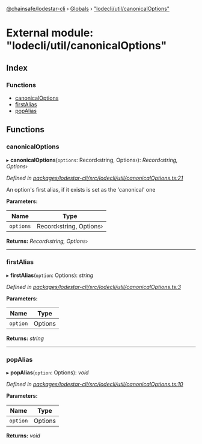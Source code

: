 [@chainsafe/lodestar-cli](../README.md) › [Globals](../globals.md) › ["lodecli/util/canonicalOptions"](_lodecli_util_canonicaloptions_.md)

# External module: "lodecli/util/canonicalOptions"

## Index

### Functions

* [canonicalOptions](_lodecli_util_canonicaloptions_.md#canonicaloptions)
* [firstAlias](_lodecli_util_canonicaloptions_.md#firstalias)
* [popAlias](_lodecli_util_canonicaloptions_.md#popalias)

## Functions

###  canonicalOptions

▸ **canonicalOptions**(`options`: Record‹string, Options›): *Record‹string, Options›*

*Defined in [packages/lodestar-cli/src/lodecli/util/canonicalOptions.ts:21](https://github.com/ChainSafe/lodestar/blob/1c1c1df91/packages/lodestar-cli/src/lodecli/util/canonicalOptions.ts#L21)*

An option's first alias, if it exists is set as the 'canonical' one

**Parameters:**

Name | Type |
------ | ------ |
`options` | Record‹string, Options› |

**Returns:** *Record‹string, Options›*

___

###  firstAlias

▸ **firstAlias**(`option`: Options): *string*

*Defined in [packages/lodestar-cli/src/lodecli/util/canonicalOptions.ts:3](https://github.com/ChainSafe/lodestar/blob/1c1c1df91/packages/lodestar-cli/src/lodecli/util/canonicalOptions.ts#L3)*

**Parameters:**

Name | Type |
------ | ------ |
`option` | Options |

**Returns:** *string*

___

###  popAlias

▸ **popAlias**(`option`: Options): *void*

*Defined in [packages/lodestar-cli/src/lodecli/util/canonicalOptions.ts:10](https://github.com/ChainSafe/lodestar/blob/1c1c1df91/packages/lodestar-cli/src/lodecli/util/canonicalOptions.ts#L10)*

**Parameters:**

Name | Type |
------ | ------ |
`option` | Options |

**Returns:** *void*
